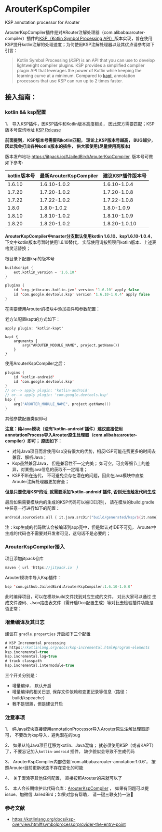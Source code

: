 # ArouterKspCompiler
KSP annotation processor for Arouter

ArouterKspCompiler插件是对ARouter注解处理器（com.alibaba:arouter-compiler）插件的[KSP（Kotlin Symbol Processing API）](https://kotlinlang.org/docs/ksp-overview.html)版本实现，旨在使用KSP提升kotlin注解的处理速度；为何使用KSP注解处理器以及其优点请参考如下引言：

>  Kotlin Symbol Processing (*KSP*) is an API that you can use to develop lightweight compiler plugins. KSP provides a simplified compiler plugin API that leverages the power of Kotlin while keeping the learning curve at a minimum. Compared to [kapt](https://kotlinlang.org/docs/kapt.html), annotation processors that use KSP can run up to 2 times faster. 



## 接入指南：

### kotlin && ksp配置

1、 导入KSP插件，因KSP插件和Kotlin版本高度相关， 因此双方需要匹配；KSP版本号查询地址 [KSP Release](https://github.com/google/ksp/releases)



**前面提到， KSP版本号需要和kotlin匹配， 理论上KSP版本号越高， BUG越少， 因此我会打出各种kotlin版本的插件， 供大家使用(尽量使用高版本)**

版本发布地址:https://jitpack.io/#JailedBird/ArouterKspCompiler, 版本号可做如下参考:

| kotlin版本号 | 最新ArouterKspCompiler | 建议KSP插件版本号 |
| ------------ | ---------------------- | ----------------- |
| 1.6.10       | 1.6.10-1.0.2           | 1.6.10-1.0.4      |
| 1.7.20       | 1.7.20-1.0.2           | 1.7.20-1.0.8      |
| 1.7.22       | 1.7.22-1.0.2           | 1.7.22-1.0.8      |
| 1.8.0        | 1.8.0-1.0.2            | 1.8.0-1.0.9       |
| 1.8.10       | 1.8.10-1.0.2           | 1.8.10-1.0.9      |
| 1.8.20       | 1.8.20-1.0.2           | 1.8.20-1.0.10     |



**ArouterKspCompiler中master分支默认使用kotlin 1.6.10、ksp1.6.10-1.0.4**， 下文中kotlin版本号暂时使用1.6.10替代， 实际使用请按照项目kotlin版本、上述表格灵活替换；

根目录下配置ksp的版本号

```kotlin
buildscript {
    ext.kotlin_version = '1.6.10'
}

plugins {
    id 'org.jetbrains.kotlin.jvm' version '1.6.10' apply false
    id 'com.google.devtools.ksp' version '1.6.10-1.0.4' apply false
}
```

在需要使用Arouter的模块中添加插件和参数配置：

老方法配置kapt的方式如下：

```plain
apply plugin: 'kotlin-kapt'

kapt {
    arguments {
        arg("AROUTER_MODULE_NAME", project.getName())
    }
}
```

使用ArouterKspCompiler之后：

```kotlin
plugins {
    id 'kotlin-android'
    id 'com.google.devtools.ksp'
}
// or--> apply plugin: 'kotlin-android'
// or--> apply plugin: 'com.google.devtools.ksp'
ksp {
    arg("AROUTER_MODULE_NAME", project.getName())
}
```

其他参数配置类似即可



**注意：纯Java模块（没有'kotlin-android'插件）建议直接使用annotationProcess导入Arouter原生处理器（com.alibaba:arouter-compiler）即可； 原因如下：**

- 对纯Java项目而言使用Ksp没有很大的优势，相反KSP可能花费更多的时间去兼容、解析Java；
- Ksp虽然兼容Java， 但是兼容性不一定完美； 如可空，可变等细节上的差异，对某些java信息的获取不一定精准；
- KSP不断在迭代， 不可避免会存在潜在的问题，因此在java模块中直接Arouter注解处理器更加安全；



**但是只要使用KSP的话, 就需要添加'kotlin-android'插件, 否则无法触发代码生成**



最后如果需要模块内的生成的KSP代码可以被IDE识别， 请在模块的build.gradle中任意一行进行如下的配置：

```kotlin
android.sourceSets.all { it.java.srcDir("build/generated/ksp/${it.name}/kotlin/") }
```

注：ksp生成的代码默认会被编译到app壳中，但是默认对IDE不可见， Arouter中生成的代码也不需要对开发者可见，这句话不是必要的；



### ArouterKspCompiler接入

项目添加jitpack仓库

```kotlin
maven { url 'https://jitpack.io' }
```

Arouter模块中导入Ksp插件：

```kotlin
ksp 'com.github.JailedBird:ArouterKspCompiler:1.6.10-1.0.0'
```

此时编译项目，可以在模块build文件找到对应生成的文件， 对此大家可以通过 生成文件源码、Json路由表文件（需开启Doc配置生成）等对比去检验插件功能是否正常；

### 增量编译及其日志

建议在 `gradle.properties` 开启如下三个配置

```kotlin
# KSP Incremental processing
# https://kotlinlang.org/docs/ksp-incremental.html#program-elements
ksp.incremental=true
ksp.incremental.log=true
# track classpath
ksp.incremental.intermodule=true
```

三个开关分别是：

- 增量编译， 默认开启 
- 增量编译的相关日志, 保存文件依赖和变更记录等信息（路径：build/kspcache） 
- 我不是很熟，但是建议开启



### 注意事项

1、 纯Java模块直接使用annotationProcessor导入Arouter原生注解处理器即可， 不要改为ksp导入，避免潜在的bug

2、 如果从纯Java项目迁移为kotlin、Java混编； 就必须使用KSP（或者KAPT）了，不要忘记加入`kotlin-android` 插件， 缺少貌似会导致不生成代码

3、 ArouterKspCompiler内部依赖'com.alibaba:arouter-annotation:1.0.6'， 按照Arouter目前更新状态不存在变化的可能

4、 关于混淆等其他任何配置， 直接按照Arouter的来就可以了

5、 本人会长期维护此代码仓库：[ArouterKspCompiler](https://github.com/JailedBird/ArouterKspCompiler) ， 如果有问题可以提issue、加微信 JailedBird；如果对您有帮助， 请一键三联支持一波🤣



### 参考文献

- https://kotlinlang.org/docs/ksp-overview.html#symbolprocessorprovider-the-entry-point



